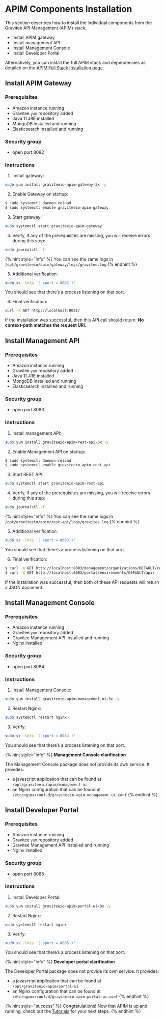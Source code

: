 # APIM Components Installation

This section describes how to install the individual components from the Gravitee API Management (APIM) stack.

* Install APIM gateway
* Install management API
* Install Management Console
* Install Developer Portal

Alternatively, you can install the full APIM stack and dependencies as detailed on the [APIM Full Stack Installation page.](gravitee-components/)

## Install APIM Gateway

### Prerequisites

* Amazon instance running
* Gravitee `yum` repository added
* Java 11 JRE installed
* MongoDB installed and running
* Elasticsearch installed and running

### Security group

* open port 8082

### Instructions

1. Install gateway:

```sh
sudo yum install graviteeio-apim-gateway-3x -y
```

2. Enable Gateway on startup:

```sh
$ sudo systemctl daemon-reload
$ sudo systemctl enable graviteeio-apim-gateway
```

3. Start gateway:

```sh
sudo systemctl start graviteeio-apim-gateway
```

4. Verify, if any of the prerequisites are missing, you will receive errors during this step:

```sh
sudo journalctl -f
```

{% hint style="info" %}
You can see the same logs in `/opt/graviteeio/apim/gateway/logs/gravitee.log`
{% endhint %}

5. Additional verification:

```sh
sudo ss -lntp '( sport = 8082 )'
```

You should see that there’s a process listening on that port.

6. Final verification:

```sh
curl -X GET http://localhost:8082/
```

If the installation was successful, then this API call should return: **No context-path matches the request URI.**

## Install Management API

### Prerequisites

* Amazon instance running
* Gravitee `yum` repository added
* Java 11 JRE installed
* MongoDB installed and running
* Elasticsearch installed and running

### Security group

* open port 8083

### Instructions

1. Install management API:

```sh
sudo yum install graviteeio-apim-rest-api-3x -y
```

2. Enable Management API on startup:

```sh
$ sudo systemctl daemon-reload
$ sudo systemctl enable graviteeio-apim-rest-api
```

3. Start REST API:

```sh
sudo systemctl start graviteeio-apim-rest-api
```

4. Verify, if any of the prerequisites are missing, you will receive errors during this step:

```sh
sudo journalctl -f
```

{% hint style="info" %}
You can see the same logs in `/opt/graviteeio/apim/rest-api/logs/gravitee.log`
{% endhint %}

5. Additional verification:

```sh
sudo ss -lntp '( sport = 8083 )'
```

You should see that there’s a process listening on that port.

6. Final verification:

```sh
$ curl -X GET http://localhost:8083/management/organizations/DEFAULT/console
$ curl -X GET http://localhost:8083/portal/environments/DEFAULT/apis
```

If the installation was successful, then both of these API requests will return a JSON document.

## Install Management Console

### Prerequisites

* Amazon instance running
* Gravitee `yum` repository added
* Gravitee Management API installed and running
* Nginx installed

### Security group

* open port 8084

### Instructions

1. Install Management Console:

```sh
sudo yum install graviteeio-apim-management-ui-3x -y
```

2. Restart Nginx:

```sh
sudo systemctl restart nginx
```

3. Verify:

```sh
sudo ss -lntp '( sport = 8084 )'
```

You should see that there’s a process listening on that port.

{% hint style="info" %}
**Management Console clarification**

The Management Console package does not provide its own service. It provides:

* a javascript application that can be found at `/opt/graviteeio/apim/management-ui`
* an Nginx configuration that can be found at `/etc/nginx/conf.d/graviteeio-apim-management-ui.conf`
{% endhint %}

## Install Developer Portal

### Prerequisites

* Amazon instance running
* Gravitee `yum` repository added
* Gravitee Management API installed and running
* Nginx installed

### Security group

* open port 8085

### Instructions

1. Install Developer Portal:

```sh
sudo yum install graviteeio-apim-portal-ui-3x -y
```

2. Restart Nginx:

```sh
sudo systemctl restart nginx
```

3. Verify:

```sh
sudo ss -lntp '( sport = 8085 )'
```

You should see that there’s a process listening on that port.

{% hint style="info" %}
**Developer portal clarification**

The Developer Portal package does not provide its own service. It provides:

* a javascript application that can be found at `/opt/graviteeio/apim/portal-ui`
* an Nginx configuration that can be found at `/etc/nginx/conf.d/graviteeio-apim-portal-ui.conf`
{% endhint %}

{% hint style="success" %}
Congratulations! Now that APIM is up and running, check out the [Tutorials](../../tutorials/) for your next steps.
{% endhint %}
